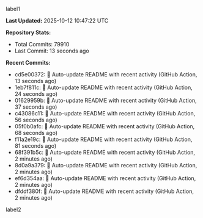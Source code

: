 
label1 
<!-- ACTIVITY_START -->
**Last Updated:** 2025-10-12 10:47:22 UTC

**Repository Stats:**
- Total Commits: 79910
- Last Commit: 13 seconds ago

**Recent Commits:**
- cd5e00372: 🤖 Auto-update README with recent activity (GitHub Action, 13 seconds ago)
- 1eb7f811c: 🤖 Auto-update README with recent activity (GitHub Action, 24 seconds ago)
- 01629959b: 🤖 Auto-update README with recent activity (GitHub Action, 37 seconds ago)
- c43086c11: 🤖 Auto-update README with recent activity (GitHub Action, 56 seconds ago)
- 05f0b0afc: 🤖 Auto-update README with recent activity (GitHub Action, 68 seconds ago)
- f11a2e19c: 🤖 Auto-update README with recent activity (GitHub Action, 81 seconds ago)
- 68f391b5c: 🤖 Auto-update README with recent activity (GitHub Action, 2 minutes ago)
- 8d0a9a379: 🤖 Auto-update README with recent activity (GitHub Action, 2 minutes ago)
- ef6d354aa: 🤖 Auto-update README with recent activity (GitHub Action, 2 minutes ago)
- dfddf380f: 🤖 Auto-update README with recent activity (GitHub Action, 2 minutes ago)
<!-- ACTIVITY_END -->

label2
